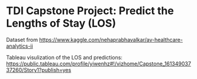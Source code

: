 # TDI Capstone Project: Predict the Lengths of Stay (LOS)
Dataset from https://www.kaggle.com/nehaprabhavalkar/av-healthcare-analytics-ii

Tableau visulization of the LOS and predictions: https://public.tableau.com/profile/yiwenhz#!/vizhome/Capstone_16134903737260/Story1?publish=yes
